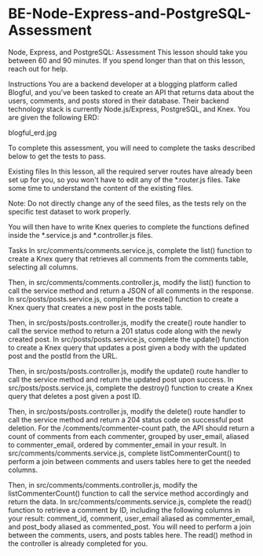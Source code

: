 # BE-Node-Express-and-PostgreSQL-Assessment

Node, Express, and PostgreSQL: Assessment
This lesson should take you between 60 and 90 minutes. If you spend longer than that on this lesson, reach out for help.

Instructions
You are a backend developer at a blogging platform called Blogful, and you've been tasked to create an API that returns data about the users, comments, and posts stored in their database. Their backend technology stack is currently Node.js/Express, PostgreSQL, and Knex. You are given the following ERD:

blogful_erd.jpg

To complete this assessment, you will need to complete the tasks described below to get the tests to pass.

Existing files
In this lesson, all the required server routes have already been set up for you, so you won't have to edit any of the *.router.js files. Take some time to understand the content of the existing files.

Note: Do not directly change any of the seed files, as the tests rely on the specific test dataset to work properly.

You will then have to write Knex queries to complete the functions defined inside the *.service.js and *.controller.js files.

Tasks
In src/comments/comments.service.js, complete the list() function to create a Knex query that retrieves all comments from the comments table, selecting all columns.

Then, in src/comments/comments.controller.js, modify the list() function to call the service method and return a JSON of all comments in the response.
In src/posts/posts.service.js, complete the create() function to create a Knex query that creates a new post in the posts table.

Then, in src/posts/posts.controller.js, modify the create() route handler to call the service method to return a 201 status code along with the newly created post.
In src/posts/posts.service.js, complete the update() function to create a Knex query that updates a post given a body with the updated post and the postId from the URL.

Then, in src/posts/posts.controller.js, modify the update() route handler to call the service method and return the updated post upon success.
In src/posts/posts.service.js, complete the destroy() function to create a Knex query that deletes a post given a post ID.

Then, in src/posts/posts.controller.js, modify the delete() route handler to call the service method and return a 204 status code on successful post deletion.
For the /comments/commenter-count path, the API should return a count of comments from each commenter, grouped by user_email, aliased to commenter_email, ordered by commenter_email in your result. In src/comments/comments.service.js, complete listCommenterCount() to perform a join between comments and users tables here to get the needed columns.

Then, in src/comments/comments.controller.js, modify the listCommenterCount() function to call the service method accordingly and return the data.
In src/comments/comments.service.js, complete the read() function to retrieve a comment by ID, including the following columns in your result: comment_id, comment, user_email aliased as commenter_email, and post_body aliased as commented_post. You will need to perform a join between the comments, users, and posts tables here. The read() method in the controller is already completed for you.
